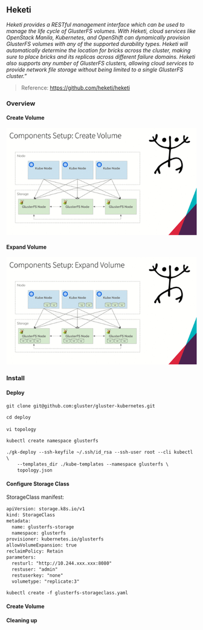 ## Heketi

*Heketi provides a RESTful management interface which can be used to manage the life cycle of GlusterFS volumes. With Heketi, cloud services like OpenStack Manila, Kubernetes, and OpenShift can dynamically provision GlusterFS volumes with any of the supported durability types. Heketi will automatically determine the location for bricks across the cluster, making sure to place bricks and its replicas across different failure domains. Heketi also supports any number of GlusterFS clusters, allowing cloud services to provide network file storage without being limited to a single GlusterFS cluster.”*
> Reference: https://github.com/heketi/heketi

### Overview

#### Create Volume

<p align="center">
  <img src="images/heketi-create-volume.gif">
</p>

#### Expand Volume

<p align="center">
  <img src="images/heketi-expand-volume.gif">
</p>

### Install

#### Deploy
```
git clone git@github.com:gluster/gluster-kubernetes.git
```

```
cd deploy

vi topology
```

```
kubectl create namespace glusterfs
```

```
./gk-deploy --ssh-keyfile ~/.ssh/id_rsa --ssh-user root --cli kubectl \
    --templates_dir ./kube-templates --namespace glusterfs \
    topology.json
```

#### Configure Storage Class

StorageClass manifest:

```
apiVersion: storage.k8s.io/v1
kind: StorageClass
metadata:
  name: glusterfs-storage
  namespace: glusterfs
provisioner: kubernetes.io/glusterfs
allowVolumeExpansion: true
reclaimPolicy: Retain
parameters:
  resturl: "http://10.244.xxx.xxx:8080"
  restuser: "admin"
  restuserkey: "none"
  volumetype: "replicate:3"
```

```
kubectl create -f glusterfs-storageclass.yaml
```

#### Create Volume

#### Cleaning up
